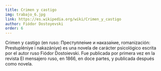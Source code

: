 ```yaml
---
title: Crimen y castigo
img: trabajo_6.jpg
link: https://es.wikipedia.org/wiki/Crimen_y_castigo
author: Fiódor Dostoyevski
order: 6
---
```


Crimen y castigo (en ruso: Преступле́ние и наказа́ние, romanización: Prestupléniye i nakazániye) es una novela de carácter psicológico escrita por el autor ruso Fiódor Dostoievski. Fue publicada por primera vez en la revista El mensajero ruso, en 1866, en doce partes, y publicada después como novela.
